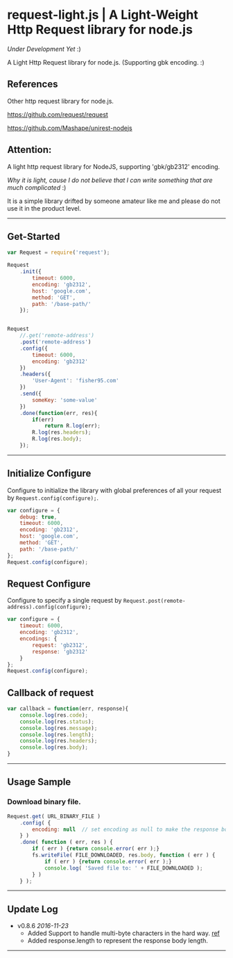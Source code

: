 # request-light.js | A Light-Weight Http Request library for node.js

*Under Development Yet* :)

A Light Http Request library for node.js. (Supporting gbk encoding. :)

## References

Other http request library for node.js.

https://github.com/request/request

https://github.com/Mashape/unirest-nodejs


## Attention:

A light http request library for NodeJS, supporting 'gbk/gb2312' encoding.

*Why it is light, cause I do not believe that I can write something that are much complicated* :)

It is a simple library drifted by someone amateur like me and please do not use it in the product level.

---

## Get-Started

```js
var Request = require('request');

Request
    .init({
        timeout: 6000,
        encoding: 'gb2312',
        host: 'google.com',
        method: 'GET',
        path: '/base-path/'
    });


Request
    //.get('remote-address')
    .post('remote-address')
    .config({
        timeout: 6000,
        encoding: 'gb2312'
    })
    .headers({
        'User-Agent': 'fisher95.com'
    })
    .send({
        someKey: 'some-value'
    })
    .done(function(err, res){
        if(err)
            return R.log(err);
        R.log(res.headers);
        R.log(res.body);
    });
```

---

## Initialize Configure

Configure to initialize the library with global preferences of all your request by ```Request.config(configure);```.

```js
var configure = {
    debug: true,
    timeout: 6000,
    encoding: 'gb2312',
    host: 'google.com',
    method: 'GET',
    path: '/base-path/'
};
Request.config(configure);
```

## Request Configure

Configure to specify a single request by ```Request.post(remote-address).config(configure);```

```js
var configure = {
    timeout: 6000,
    encoding: 'gb2312',
    encodings: {
        request: 'gb2312',
        response: 'gb2312'
    }
};
Request.config(configure);
```


## Callback of request

```js
var callback = function(err, response){
    console.log(res.code);
    console.log(res.status);
    console.log(res.message);
    console.log(res.length);
    console.log(res.headers);
    console.log(res.body);
}
```


---

## Usage Sample

### Download binary file.

```js
Request.get( URL_BINARY_FILE )
    .config( {
        encoding: null  // set encoding as null to make the response body is instance of Buffer
    } )
    .done( function ( err, res ) {
        if ( err ) {return console.error( err );}
        fs.writeFile( FILE_DOWNLOADED, res.body, function ( err ) {
            if ( err ) {return console.error( err );}
            console.log( 'Saved file to: ' + FILE_DOWNLOADED );
        } )
    } );
```

---

## Update Log

- v0.8.6 *2016-11-23*
    - Added Support to handle multi-byte characters in the hard way. [ref][1]
    - Added response.length to represent the response body length.

---


[1]: https://nodejs.org/api/stream.html#stream_readable_setencoding_encoding "nodejs multi-byte characters solution."


